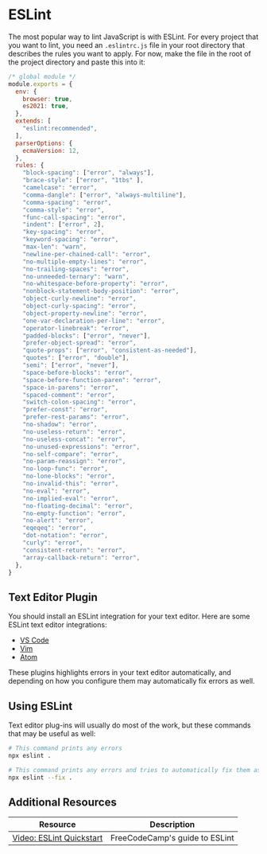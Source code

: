 # ESLint

The most popular way to lint JavaScript is with ESLint. For every project that you want to lint, you need an `.eslintrc.js` file in your root directory that describes the rules you want to apply. For now, make the file in the root of the project directory and paste this into it:

```js
/* global module */
module.exports = {
  env: {
    browser: true,
    es2021: true,
  },
  extends: [
    "eslint:recommended",
  ],
  parserOptions: {
    ecmaVersion: 12,
  },
  rules: {
    "block-spacing": ["error", "always"],
    "brace-style": ["error", "1tbs" ],
    "camelcase": "error",
    "comma-dangle": ["error", "always-multiline"],
    "comma-spacing": "error",
    "comma-style": "error",
    "func-call-spacing": "error",
    "indent": ["error", 2],
    "key-spacing": "error",
    "keyword-spacing": "error",
    "max-len": "warn",
    "newline-per-chained-call": "error",
    "no-multiple-empty-lines": "error",
    "no-trailing-spaces": "error",
    "no-unneeded-ternary": "warn",
    "no-whitespace-before-property": "error",
    "nonblock-statement-body-position": "error",
    "object-curly-newline": "error",
    "object-curly-spacing": "error",
    "object-property-newline": "error",
    "one-var-declaration-per-line": "error",
    "operator-linebreak": "error",
    "padded-blocks": ["error", "never"],
    "prefer-object-spread": "error",
    "quote-props": ["error", "consistent-as-needed"],
    "quotes": ["error", "double"],
    "semi": ["error", "never"],
    "space-before-blocks": "error",
    "space-before-function-paren": "error",
    "space-in-parens": "error",
    "spaced-comment": "error",
    "switch-colon-spacing": "error",
    "prefer-const": "error",
    "prefer-rest-params": "error",
    "no-shadow": "error",
    "no-useless-return": "error",
    "no-useless-concat": "error",
    "no-unused-expressions": "error",
    "no-self-compare": "error",
    "no-param-reassign": "error",
    "no-loop-func": "error",
    "no-lone-blocks": "error",
    "no-invalid-this": "error",
    "no-eval": "error",
    "no-implied-eval": "error",
    "no-floating-decimal": "error",
    "no-empty-function": "error",
    "no-alert": "error",
    "eqeqeq": "error",
    "dot-notation": "error",
    "curly": "error",
    "consistent-return": "error",
    "array-callback-return": "error",
  },
}
```

## Text Editor Plugin

You should install an ESLint integration for your text editor. Here are some ESLint text editor integrations:

* [VS Code](https://marketplace.visualstudio.com/items?itemName=dbaeumer.vscode-eslint)
* [Vim](https://vimawesome.com/plugin/eslint)
* [Atom](https://atom.io/packages/linter-eslint)

These plugins highlights errors in your text editor automatically, and depending on how you configure them may automatically fix errors as well.

## Using ESLint

Text editor plug-ins will usually do most of the work, but these commands that may be useful as well:

```bash
# This command prints any errors
npx eslint .

# This command prints any errors and tries to automatically fix them as well
npx eslint --fix .
```

## Additional Resources

| Resource | Description |
| --- | --- |
| [Video: ESLint Quickstart](https://www.youtube.com/watch?v=qhuFviJn-es) | FreeCodeCamp's guide to ESLint |
